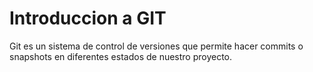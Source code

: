 # Introduccion a GIT

Git es un sistema de control de versiones que permite hacer commits o snapshots en diferentes estados de nuestro proyecto.
